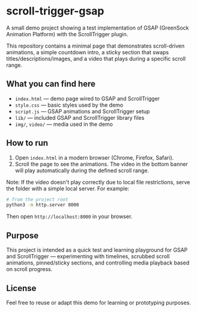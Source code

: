 # scroll-trigger-gsap

A small demo project showing a test implementation of GSAP (GreenSock Animation Platform) with the ScrollTrigger plugin.

This repository contains a minimal page that demonstrates scroll-driven animations, a simple countdown intro, a sticky section that swaps titles/descriptions/images, and a video that plays during a specific scroll range.

## What you can find here

- `index.html` — demo page wired to GSAP and ScrollTrigger
- `style.css` — basic styles used by the demo
- `script.js` — GSAP animations and ScrollTrigger setup
- `lib/` — included GSAP and ScrollTrigger library files
- `img/`, `video/` — media used in the demo

## How to run

1. Open `index.html` in a modern browser (Chrome, Firefox, Safari).
2. Scroll the page to see the animations. The video in the bottom banner will play automatically during the defined scroll range.

Note: If the video doesn't play correctly due to local file restrictions, serve the folder with a simple local server. For example:

```bash
# from the project root
python3 -m http.server 8000
```

Then open `http://localhost:8000` in your browser.

## Purpose

This project is intended as a quick test and learning playground for GSAP and ScrollTrigger — experimenting with timelines, scrubbed scroll animations, pinned/sticky sections, and controlling media playback based on scroll progress.

## License

Feel free to reuse or adapt this demo for learning or prototyping purposes.
